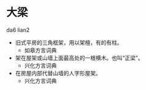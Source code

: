 # 大梁
da6 lian2
+ 旧式平房的三角框架，用以架檀，有的有柱。
  * 如皋方言词典
+ 架在屋架或山墙上面最高处的一根横木。也叫“正梁”。
  * 兴化方言词典
+ 在房屋内部代替山墙的人字形屋架。
  * 兴化方言词典

